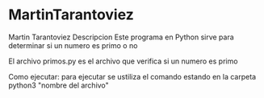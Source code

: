 # MartinTarantoviez
Martin Tarantoviez
Descripcion
Este programa en Python sirve para determinar si un numero es primo o no 

El archivo primos.py es el archivo que verifica si un numero es primo 

Como ejecutar:
para ejecutar se ustiliza el comando estando en la carpeta python3 "nombre del archivo"